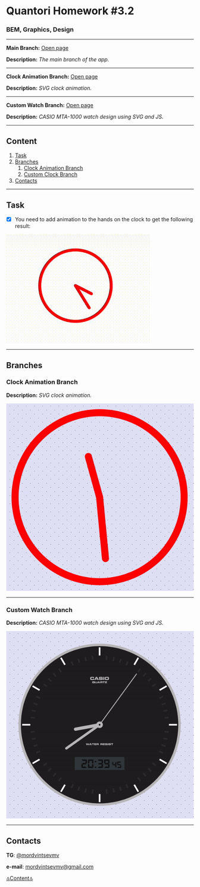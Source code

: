 # Quantori Homework #3.2

### BEM, Graphics, Design

---

**Main Branch:** <a href="https://mordvintsevmv.github.io/quantori_homework_3_2" target="_blank">Open page</a>

**Description:** *The main branch of the app.*

---

**Clock Animation Branch:** <a href="https://quantori-hw3-2-feature-animation.netlify.app" target="_blank">Open page</a>

**Description:** *SVG clock animation.*

---

**Custom Watch Branch:** <a href="https://quantori-hw3-2-feature-custom.netlify.app" target="_blank">Open page</a>

**Description:** *CASIO MTA-1000 watch design using SVG and JS.*

---

## <a name="content">Content</a>

1. [Task](#Task)
2. [Branches](#branches)
   1. [Clock Animation Branch](#branches-animation)
   2. [Custom Clock Branch](#branches-custom)
3. [Contacts](#contacts)

---

## <a name="Task">Task</a>

- [X] You need to add animation to the hands on the clock to get the following result:

![task animation](readme-img/task-animation.gif)

---

## <a name="branches">Branches</a>

### <a name="branches-animation">Clock Animation Branch</a>

**Description:** *SVG clock animation.*

![Clock Animation](readme-img/branches-animation.gif)

---

### <a name="branches-custom">Custom Watch Branch</a>

**Description:** *CASIO MTA-1000 watch design using SVG and JS.*

![Custom Watch](readme-img/branches-custom.gif)

---

## <a name="contacts">Contacts</a>

**TG**: [@mordvintsevmv](https://t.me/mordvintsevmv)

**e-mail**: mordvintsevmv@gmail.com


[🔝Content🔝](#content)
